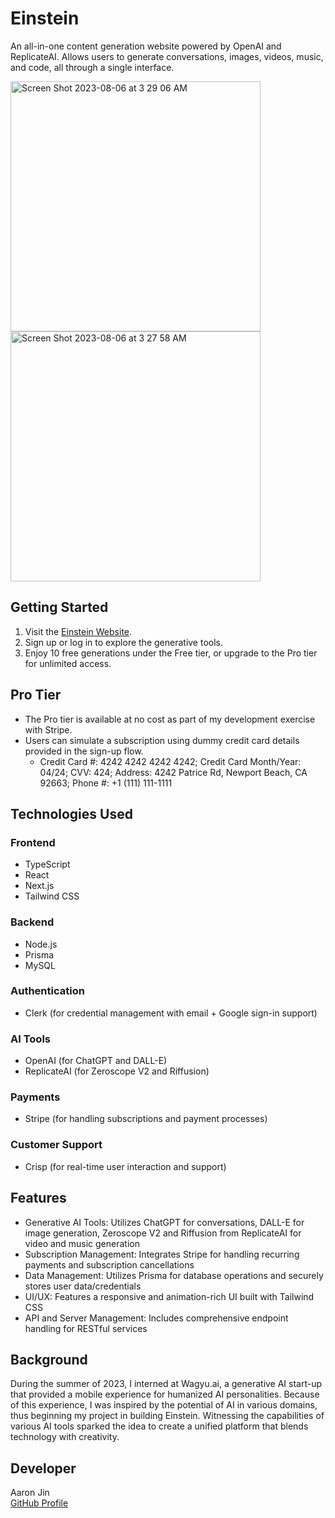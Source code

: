 # Einstein

An all-in-one content generation website powered by OpenAI and ReplicateAI. Allows users to generate conversations, images, videos, music, and code, all through a single interface.

<img width="400" alt="Screen Shot 2023-08-06 at 3 29 06 AM" src="https://github.com/aaronkjin/einstein/assets/58490258/ed47523f-9139-400e-af38-e71d57733e0d">

<img width="400" alt="Screen Shot 2023-08-06 at 3 27 58 AM" src="https://github.com/aaronkjin/einstein/assets/58490258/be8f66bc-3287-49e2-ba14-0e71408c7a3a">

## Getting Started

1. Visit the [Einstein Website](https://ai-einstein.vercel.app/).
2. Sign up or log in to explore the generative tools.
3. Enjoy 10 free generations under the Free tier, or upgrade to the Pro tier for unlimited access.

## Pro Tier

- The Pro tier is available at no cost as part of my development exercise with Stripe.
- Users can simulate a subscription using dummy credit card details provided in the sign-up flow.
    - Credit Card #: 4242 4242 4242 4242; Credit Card Month/Year: 04/24; CVV: 424; Address: 4242 Patrice Rd, Newport Beach, CA 92663; Phone #: +1 (111) 111-1111


## Technologies Used

### Frontend

- TypeScript
- React
- Next.js
- Tailwind CSS

### Backend

- Node.js
- Prisma
- MySQL

### Authentication

- Clerk (for credential management with email + Google sign-in support)

### AI Tools

- OpenAI (for ChatGPT and DALL-E)
- ReplicateAI (for Zeroscope V2 and Riffusion)

### Payments

- Stripe (for handling subscriptions and payment processes)

### Customer Support

- Crisp (for real-time user interaction and support)

## Features

- Generative AI Tools: Utilizes ChatGPT for conversations, DALL-E for image generation, Zeroscope V2 and Riffusion from ReplicateAI for video and music generation
- Subscription Management: Integrates Stripe for handling recurring payments and subscription cancellations
- Data Management: Utilizes Prisma for database operations and securely stores user data/credentials
- UI/UX: Features a responsive and animation-rich UI built with Tailwind CSS
- API and Server Management: Includes comprehensive endpoint handling for RESTful services

## Background

During the summer of 2023, I interned at Wagyu.ai, a generative AI start-up that provided a mobile experience for humanized AI personalities. Because of this experience, I was inspired by the potential of AI in various domains, thus beginning my project in building Einstein. Witnessing the capabilities of various AI tools sparked the idea to create a unified platform that blends technology with creativity.

## Developer

Aaron Jin  
[GitHub Profile](https://github.com/aaronkjin)
